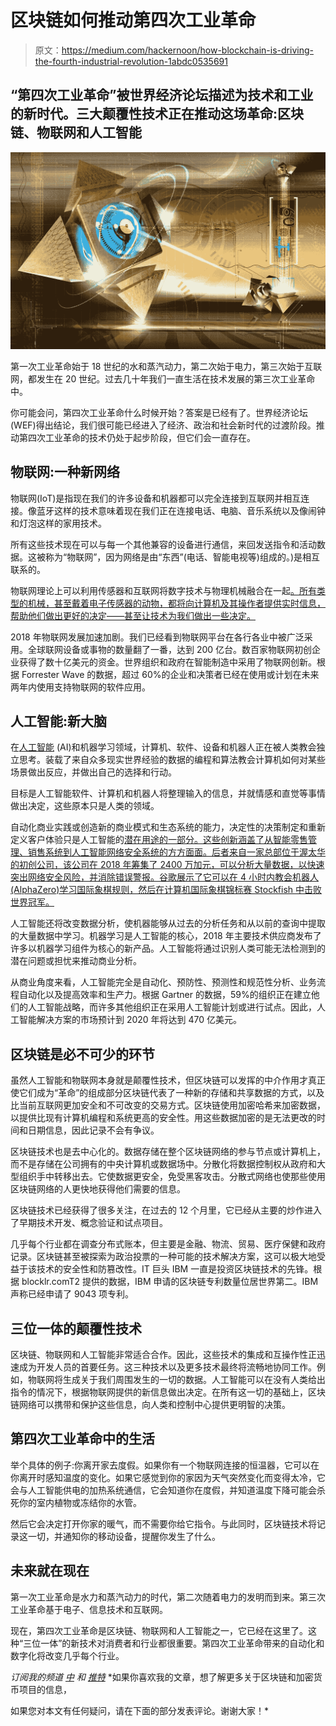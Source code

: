 # 区块链如何推动第四次工业革命

> 原文：<https://medium.com/hackernoon/how-blockchain-is-driving-the-fourth-industrial-revolution-1abdc0535691>

## “第四次工业革命”被世界经济论坛描述为技术和工业的新时代。三大颠覆性技术正在推动这场革命:区块链、物联网和人工智能

![](img/9343bc375c932f74b6fe197d9a4be4a0.png)

第一次工业革命始于 18 世纪的水和蒸汽动力，第二次始于电力，第三次始于互联网，都发生在 20 世纪。过去几十年我们一直生活在技术发展的第三次工业革命中。

你可能会问，第四次工业革命什么时候开始？答案是已经有了。世界经济论坛(WEF)得出结论，我们很可能已经进入了经济、政治和社会新时代的过渡阶段。推动第四次工业革命的技术仍处于起步阶段，但它们会一直存在。

## 物联网:一种新网络

物联网(IoT)是指现在我们的许多设备和机器都可以完全连接到互联网并相互连接。像蓝牙这样的技术意味着现在我们正在连接电话、电脑、音乐系统以及像闹钟和灯泡这样的家用技术。

所有这些技术现在可以与每一个其他兼容的设备进行通信，来回发送指令和活动数据。这被称为“物联网”，因为网络是由“东西”(电话、智能电视等)组成的。)是相互联系的。

物联网理论上可以利用传感器和互联网将数字技术与物理机械融合在一起[。所有类型的机械，甚至戴着电子传感器的动物，都将向计算机及其操作者提供实时信息，帮助他们做出更好的决定——甚至让技术为我们做出一些决定。](https://www.networkworld.com/article/3311919/internet-of-things/iot-analytics-guide-what-to-expect-from-internet-of-things-data.html)

2018 年物联网发展加速加剧。我们已经看到物联网平台在各行各业中被广泛采用。全球联网设备或事物的数量翻了一番，达到 200 亿台。数百家物联网初创企业获得了数十亿美元的资金。世界组织和政府在智能制造中采用了物联网创新。根据 Forrester Wave 的数据，超过 60%的企业和决策者已经在使用或计划在未来两年内使用支持物联网的软件应用。

## 人工智能:新大脑

在[人工智能](https://blog.goodaudience.com/artificial-intelligence-karl-marx-communist-utopia-4da76cb0bd42) (AI)和机器学习领域，计算机、软件、设备和机器人正在被人类教会独立思考。装载了来自众多现实世界经验的数据的编程和算法教会计算机如何对某些场景做出反应，并做出自己的选择和行动。

目标是人工智能软件、计算机和机器人将整理输入的信息，并就情感和直觉等事情做出决定，这些原本只是人类的领域。

自动化商业实践或创造新的商业模式和生态系统的能力，决定性的决策制定和重新定义客户体验只是人工智能的[潜在用途的一部分。这些创新涵盖了从智能零售管理、销售系统到人工智能网络安全系统的方方面面。后者来自一家总部位于渥太华的初创公司，该公司在 2018 年筹集了 2400 万加元，可以分析大量数据，以快速突出网络安全风险，并消除错误警报。谷歌展示了它可以在 4 小时内教会机器人(AlphaZero)学习国际象棋规则，然后在计算机国际象棋锦标赛 Stockfish 中击败世界冠军。](https://www.linkedin.com/pulse/artificial-intelligence-disrupts-transforms-key-industry-rao/)

人工智能还将改变数据分析，使机器能够从过去的分析任务和从以前的查询中提取的大量数据中学习。机器学习是人工智能的核心，2018 年主要技术供应商发布了许多以机器学习组件为核心的新产品。人工智能将通过识别人类可能无法检测到的潜在问题或担忧来推动商业分析。

从商业角度来看，人工智能完全是自动化、预防性、预测性和规范性分析、业务流程自动化以及提高效率和生产力。根据 Gartner 的数据，59%的组织正在建立他们的人工智能战略，而许多其他组织正在采用人工智能计划或进行试点。因此，人工智能解决方案的市场预计到 2020 年将达到 470 亿美元。

## 区块链是必不可少的环节

虽然人工智能和物联网本身就是颠覆性技术，但区块链可以发挥的中介作用才真正使它们成为“革命”的组成部分区块链代表了一种新的存储和共享数据的方式，以及比当前互联网更加安全和不可改变的交易方式。区块链使用加密哈希来加密数据，以提供比现有计算机编程和系统更高的安全性。用这些数据加密的是无法更改的时间和日期信息，因此记录不会有争议。

区块链技术也是去中心化的。数据存储在整个区块链网络的参与节点或计算机上，而不是存储在公司拥有的中央计算机或数据场中。分散化将数据控制权从政府和大型组织手中转移出去。它使数据更安全，免受黑客攻击。分散式网络也使那些使用区块链网络的人更快地获得他们需要的信息。

区块链技术已经获得了很多关注，在过去的 12 个月里，它已经从主要的炒作进入了早期技术开发、概念验证和试点项目。

几乎每个行业都在调查分布式账本，但主要是金融、物流、贸易、医疗保健和政府记录。区块链甚至被探索为政治投票的一种可能的技术解决方案，这可以极大地受益于该技术的安全性和防篡改性。IT 巨头 IBM 一直是投资区块链技术的先锋。根据 blocklr.comT2 提供的数据，IBM 申请的区块链专利数量位居世界第二。IBM 声称已经申请了 9043 项专利。

## 三位一体的颠覆性技术

区块链、物联网和人工智能非常适合合作。因此，这些技术的集成和互操作性正迅速成为开发人员的首要任务。这三种技术以及更多技术最终将流畅地协同工作。例如，物联网将生成关于我们周围发生的一切的数据。人工智能可以在没有人类给出指令的情况下，根据物联网提供的新信息做出决定。在所有这一切的基础上，区块链网络可以携带和保护这些信息，向人类和控制中心提供更明智的决策。

## 第四次工业革命中的生活

举个具体的例子:你离开家去度假。如果你有一个物联网连接的恒温器，它可以在你离开时感知温度的变化。如果它感觉到你的家因为天气突然变化而变得太冷，它会与人工智能供电的加热系统通信，它会知道你在度假，并知道温度下降可能会杀死你的室内植物或冻结你的水管。

然后它会决定打开你家的暖气，而不需要你给它指令。与此同时，区块链技术将记录这一切，并通知你的移动设备，提醒你发生了什么。

## 未来就在现在

第一次工业革命是水力和蒸汽动力的时代，第二次随着电力的发明而到来。第三次工业革命基于电子、信息技术和互联网。

现在，第四次工业革命是区块链、物联网和人工智能之一，它已经在这里了。这种“三位一体”的新技术对消费者和行业都很重要。第四次工业革命带来的自动化和数字化将改变几乎每个行业。

*订阅我的频道* [*中*](/@minadown) *和* [*推特*](https://twitter.com/minad21) *如果你喜欢我的文章，想了解更多关于区块链和加密货币项目的信息，

如果您对本文有任何疑问，请在下面的部分发表评论。谢谢大家！*
